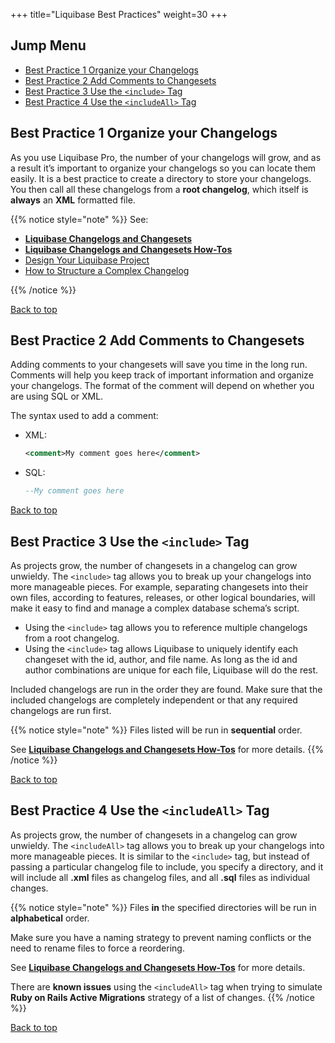 +++
title="Liquibase Best Practices"
weight=30
+++

## Jump Menu
- [Best Practice 1 Organize your Changelogs](#best-practice-1-organize-your-changelogs)
- [Best Practice 2 Add Comments to Changesets](#best-practice-2-add-comments-to-changesets)
- [Best Practice 3 Use the `<include>` Tag](#best-practice-3-use-the-include-tag)
- [Best Practice 4 Use the `<includeAll>` Tag](#best-practice-4-use-the-includeall-tag)

## Best Practice 1 Organize your Changelogs
As you use Liquibase Pro, the number of your changelogs will grow, and as a result it’s important to organize your changelogs so you can locate them easily. It is a best practice to create a directory to store your changelogs. You then call all these changelogs from a **root changelog**, which itself is **always** an **XML** formatted file.

{{% notice style="note" %}}
See:
- [**Liquibase Changelogs and Changesets**](../explanation/lqb_12_abt_chglgs_chgsets.html)
- [**Liquibase Changelogs and Changesets How-Tos**](../how-tos/lqb_22_ht_chglgs_chgesets.html)
- [Design Your Liquibase Project](https://docs.liquibase.com/start/design-liquibase-project.html#:~:text=Choose%20a%20schema%20design%20pattern)
- [How to Structure a Complex Changelog](https://support.liquibase.com/knowledge/how-to-structure-a-complex-changelog-draft)


{{% /notice %}}

[Back to top](#jump-menu)


## Best Practice 2 Add Comments to Changesets
Adding comments to your changesets will save you time in the long run. Comments will help you keep track of important information and organize your changelogs. The format of the comment will depend on whether you are using SQL or XML. 

The syntax used to add a comment:
- XML: 
  ```xml
  <comment>My comment goes here</comment>
  ```

- SQL:
  ```sql
  --My comment goes here
  ```

[Back to top](#jump-menu)


## Best Practice 3 Use the `<include>` Tag
As projects grow, the number of changesets in a changelog can grow unwieldy. The `<include>` tag allows you to break up your changelogs into more manageable pieces. For example, separating changesets into their own files, according to features, releases, or other logical boundaries, will make it easy to find and manage a complex database schema’s script.

- Using the `<include>` tag allows you to reference multiple changelogs from a root changelog. 
- Using the `<include>` tag allows Liquibase to uniquely identify each changeset with the id, author, and file name. As long as the id and author combinations are unique for each file, Liquibase will do the rest.

Included changelogs are run in the order they are found. Make sure that the included changelogs are completely independent or that any required changelogs are run first.

{{% notice style="note" %}}
Files listed will be run in **sequential** order.

See [**Liquibase Changelogs and Changesets How-Tos**](../how-tos/lqb_22_ht_chglgs_chgesets.html) for more details.
{{% /notice %}}

[Back to top](#jump-menu)


## Best Practice 4 Use the `<includeAll>` Tag
As projects grow, the number of changesets in a changelog can grow unwieldy. The `<includeAll>` tag allows you to break up your changelogs into more manageable pieces. It is similar to the `<include>` tag, but instead of passing a particular changelog file to include, you specify a directory, and it will include all **.xml** files as changelog files, and all **.sql** files as individual changes.

{{% notice style="note" %}}
Files **in** the specified directories will be run in **alphabetical** order.

Make sure you have a naming strategy to prevent naming conflicts or the need to rename files to force a reordering.

See [**Liquibase Changelogs and Changesets How-Tos**](../how-tos/lqb_22_ht_chglgs_chgesets.html) for more details.

There are **known issues** using the `<includeAll>` tag when trying to simulate **Ruby on Rails Active Migrations** strategy of a list of changes.
{{% /notice %}}

[Back to top](#jump-menu)



